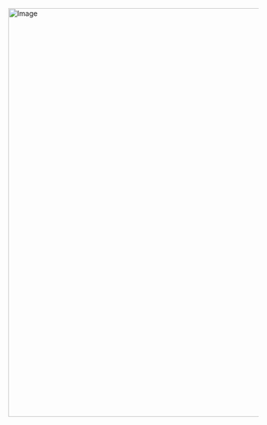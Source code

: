<img width="1833" height="823" alt="Image" src="https://github.com/user-attachments/assets/a7b11dbb-6f91-443c-bd74-f3daf699bb6f" />

